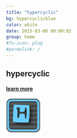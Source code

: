 ```yaml
---
title: "hypercyclic"
bg: hypercyclicblue
color: white
date: 2015-03-06 09:00:02
group: home
#fa-icon: plug
#permalink: /
---
```


<div class="u-full-width">
		<div class="u-icon-label">
			 <h2>hypercyclic</h2>
			 <h4><a href="/en/hypercyclic">learn more</a></h4>
		</div>
		<div class="u-icon-right">
			<a href="/en/hypercyclic"><img src="/img/hypercyclicicon96.png" ></a>
		</div>
</div>